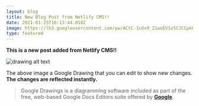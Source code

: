 ```yaml
---
layout: blog
title: New Blog Post from Netlify CMS!!
date: 2021-01-25T16:13:44.018Z
image: https://lh3.googleusercontent.com/pw/ACtC-3cOx9_Z1woEV1vSCJCCpkQQ9-iY39f1GAYrKzpJ1qyzx2JC4ZSZasKlzHEafR40Lvw0DnJ8nwVwcY2pmqXJP69Wyf6Ls3mgIzlfzHRAf-SKIniJ8mZ-GbEQJ6wToC4yRgOBPNJBSs_WLF9GwMvYBix57g=w800-h500-no
type: featured
---
```

**This is a new post added from Netlify CMS!!**

![drawing alt text](https://docs.google.com/drawings/d/1m5MX9pPRsB4XjpcVC5tfECaJwCRAAWT-VoTQtDHTVrU/export/png)



The above image a Google Drawing that you can edit to show new changes. **The changes are reflected instantly.**

> Google Drawings is a diagramming software included as part of the free, web-based Google Docs Editors suite offered by **[Google](https://g.co/kgs/kVZimY)**.